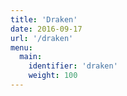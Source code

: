 ```yaml
---
title: 'Draken'
date: 2016-09-17
url: '/draken'
menu: 
  main:
    identifier: 'draken'
    weight: 100
---
```

